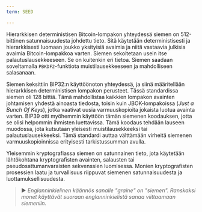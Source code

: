 ```yaml
---
term: SEED

---
```

Hierarkkisen deterministisen Bitcoin-lompakon yhteydessä siemen on 512-bittinen satunnaisuudesta johdettu tieto. Sitä käytetään deterministisesti ja hierarkkisesti luomaan joukko yksityisiä avaimia ja niitä vastaavia julkisia avaimia Bitcoin-lompakkoa varten. Siemen sekoitetaan usein itse palautuslausekkeeseen. Se on kuitenkin eri tietoa. Siemen saadaan soveltamalla `PBKDF2`-funktiota muistilausekkeeseen ja mahdolliseen salasanaan.

Siemen keksittiin BIP32:n käyttöönoton yhteydessä, ja siinä määritellään hierarkkisen deterministisen lompakon perusteet. Tässä standardissa siemen oli 128 bittiä. Tämä mahdollistaa kaikkien lompakon avainten johtamisen yhdestä ainoasta tiedosta, toisin kuin JBOK-lompakoissa (*Just a Bunch Of Keys*), jotka vaativat uusia varmuuskopioita jokaista luotua avainta varten. BIP39 otti myöhemmin käyttöön tämän siemenen koodauksen, jotta se olisi helpommin ihmisten luettavissa. Tämä koodaus tehdään lauseen muodossa, jota kutsutaan yleisesti muistilausekkeeksi tai palautuslausekkeeksi. Tämä standardi auttaa välttämään virheitä siemenen varmuuskopioinnissa erityisesti tarkistussumman avulla.

Yleisemmin kryptografiassa siemen on satunnainen tieto, jota käytetään lähtökohtana kryptografisten avainten, salausten tai pseudosattumanvaraisten sekvenssien luomisessa. Monien kryptografisten prosessien laatu ja turvallisuus riippuvat siemenen satunnaisuudesta ja luottamuksellisuudesta.

> ► *Englanninkielinen käännös sanalle "graine" on "siemen". Ranskaksi monet käyttävät suoraan englanninkielistä sanaa viittaamaan siemeniin.*